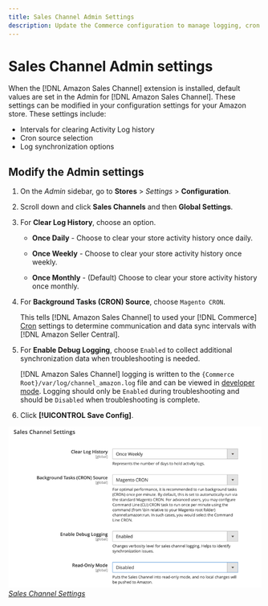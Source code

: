 ```yaml
---
title: Sales Channel Admin Settings
description: Update the Commerce configuration to manage logging, cron source, and synchronization for Amazon Sales Channel functions.
---
```


# Sales Channel Admin settings

When the [!DNL Amazon Sales Channel] extension is installed, default values are set in the Admin for [!DNL Amazon Sales Channel]. These settings can be modified in your configuration settings for your Amazon store. These settings include:

- Intervals for clearing Activity Log history
- Cron source selection
- Log synchronization options

## Modify the Admin settings

1. On the _Admin_ sidebar, go to **Stores** > _Settings_ > **Configuration**.

1. Scroll down and click **Sales Channels** and then **Global Settings**.

1. For **Clear Log History**, choose an option.

   - **Once Daily** - Choose to clear your store activity history once daily.

   - **Once Weekly** - Choose to clear your store activity history once weekly.

   - **Once Monthly** - (Default) Choose to clear your store activity history once monthly.

1. For **Background Tasks (CRON) Source**, choose `Magento CRON`.

   This tells [!DNL Amazon Sales Channel] to used your [!DNL Commerce] [Cron](https://docs.magento.com/user-guide/system/cron.html) settings to determine communication and data sync intervals with [!DNL Amazon Seller Central].

1. For **Enable Debug Logging**, choose `Enabled` to collect additional synchronization data when troubleshooting is needed.

   [!DNL Amazon Sales Channel] logging is written to the `{Commerce Root}/var/log/channel_amazon.log` file and can be viewed in [developer mode](https://docs.magento.com/user-guide/magento/installation-modes.html). Logging should only be `Enabled` during troubleshooting and should be `Disabled` when troubleshooting is complete.

1. Click **[!UICONTROL Save Config]**.

![](assets/config-sales-channel-global-settings.png)
[_Sales Channel Settings_](https://docs.magento.com/user-guide/configuration/sales-channels/global-settings.html)
